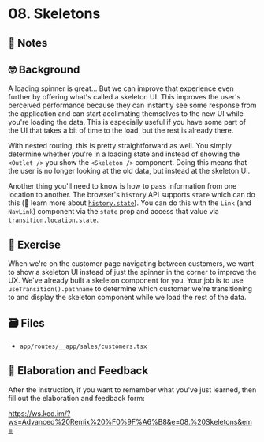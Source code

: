 # 08. Skeletons

## 📝 Notes

## 🤓 Background

A loading spinner is great... But we can improve that experience even further by
offering what's called a skeleton UI. This improves the user's perceived
performance because they can instantly see some response from the application
and can start acclimating themselves to the new UI while you're loading the
data. This is especially useful if you have some part of the UI that takes a bit
of time to the load, but the rest is already there.

With nested routing, this is pretty straightforward as well. You simply
determine whether you're in a loading state and instead of showing the
`<Outlet />` you show the `<Skeleton />` component. Doing this means that the
user is no longer looking at the old data, but instead at the skeleton UI.

Another thing you'll need to know is how to pass information from one location
to another. The browser's `history` API supports `state` which can do this (📜
learn more about
[`history.state`](https://developer.mozilla.org/en-US/docs/Web/API/History/state)).
You can do this with the `Link` (and `NavLink`) component via the `state` prop
and access that value via `transition.location.state`.

## 💪 Exercise

When we're on the customer page navigating between customers, we want to show a
skeleton UI instead of just the spinner in the corner to improve the UX. We've
already built a skeleton component for you. Your job is to use
`useTransition().pathname` to determine which customer we're transitioning to
and display the skeleton component while we load the rest of the data.

## 🗃 Files

- `app/routes/__app/sales/customers.tsx`

## 🦉 Elaboration and Feedback

After the instruction, if you want to remember what you've just learned, then
fill out the elaboration and feedback form:

https://ws.kcd.im/?ws=Advanced%20Remix%20%F0%9F%A6%B8&e=08.%20Skeletons&em=
